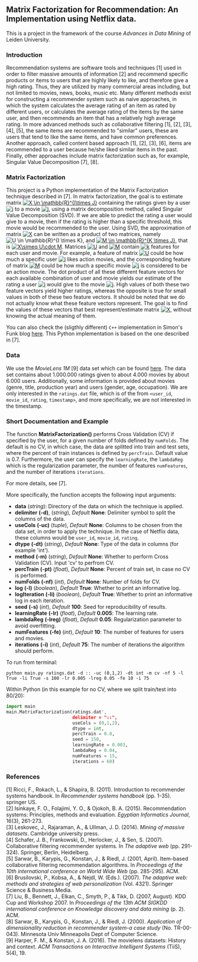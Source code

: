 ## Matrix Factorization for Recommendation: An Implementation using Netflix data.

This is a project in the framework of the course *Advances in Data Mining* of Leiden University. 

### Introduction

Recommendation systems are software tools and techniques [1] used in order to filter massive amounts of information [2] and recommend specific products or items to users that are highly likely to like, and therefore give a high rating. Thus, they are utilized by many commercial areas including, but not limited to movies, news, books, music etc. Many different methods exist for constructing a recommender system such as naive approaches, in which the system calculates the average rating of an item as rated by different users, or calculates the average rating of the items by the same user, and then recommends an item that has a relatively high average rating. In more advanced methods such as collaborative filtering [1], [2], [3], [4], [5], the same items are recommended to "similar" users, these are users that tend to like the same items, and have common preferences. Another approach, called content based approach [1], [2], [3], [6], items are recommended to a user because he/she liked similar items in the past. Finally, other approaches include matrix factorization such as, for example, Singular Value Decomposition [7], [8].

### Matrix Factorization

This project is a Python implementation of the Matrix Factorization technique described in [7]. In matrix factorization, the goal is to estimate matrix <a href="https://www.codecogs.com/eqnedit.php?latex=X&space;\in&space;\mathbb{R}^{I\times&space;J}" target="_blank"><img src="https://latex.codecogs.com/gif.latex?X&space;\in&space;\mathbb{R}^{I\times&space;J}" title="X \in \mathbb{R}^{I\times J}" /></a> containing the ratings given by a user <a href="https://www.codecogs.com/eqnedit.php?latex=i" target="_blank"><img src="https://latex.codecogs.com/gif.latex?i" title="i" /></a> to a movie <a href="https://www.codecogs.com/eqnedit.php?latex=j" target="_blank"><img src="https://latex.codecogs.com/gif.latex?j" title="j" /></a>, using a matrix decomposition method, called Singular Value Decomposition (SVD). If we are able to predict the rating a user would give to a movie, then if the rating is higher than a specific threshold, this movie would be recommended to the user. Using SVD, the approximation of matrix <a href="https://www.codecogs.com/eqnedit.php?latex=X" target="_blank"><img src="https://latex.codecogs.com/gif.latex?X" title="X" /></a> can be written as a product of two matrices, namely <img src="https://latex.codecogs.com/gif.latex?U&space;\in&space;\mathbb{R}^{I&space;\times&space;K}" title="U \in \mathbb{R}^{I \times K}" />, and <a href="https://www.codecogs.com/eqnedit.php?latex=M&space;\in&space;\mathbb{R}^{K&space;\times&space;J}" target="_blank"><img src="https://latex.codecogs.com/gif.latex?M&space;\in&space;\mathbb{R}^{K&space;\times&space;J}" title="M \in \mathbb{R}^{K \times J}" /></a>, that is <a href="https://www.codecogs.com/eqnedit.php?latex=X\simeq&space;U\cdot&space;M" target="_blank"><img src="https://latex.codecogs.com/gif.latex?X\simeq&space;U\cdot&space;M" title="X\simeq U\cdot M" /></a>. Matrices <a href="https://www.codecogs.com/eqnedit.php?latex=U" target="_blank"><img src="https://latex.codecogs.com/gif.latex?U" title="U" /></a> and <a href="https://www.codecogs.com/eqnedit.php?latex=M" target="_blank"><img src="https://latex.codecogs.com/gif.latex?M" title="M" /></a> contain <a href="https://www.codecogs.com/eqnedit.php?latex=k" target="_blank"><img src="https://latex.codecogs.com/gif.latex?k" title="k" /></a> features for each user and movie. For example, a feature of matrix <a href="https://www.codecogs.com/eqnedit.php?latex=U" target="_blank"><img src="https://latex.codecogs.com/gif.latex?U" title="U" /></a> could be how much a specific user <a href="https://www.codecogs.com/eqnedit.php?latex=i" target="_blank"><img src="https://latex.codecogs.com/gif.latex?i" title="i" /></a> likes action movies, and the corresponding feature of matrix <a href="https://www.codecogs.com/eqnedit.php?latex=M" target="_blank"><img src="https://latex.codecogs.com/gif.latex?M" title="M" /></a> could be how much a specific movie <a href="https://www.codecogs.com/eqnedit.php?latex=j" target="_blank"><img src="https://latex.codecogs.com/gif.latex?j" title="j" /></a> is considered to be an action movie. The dot product of all these different feature vectors for each available combination of user and movie yields our estimate of the rating a user <a href="https://www.codecogs.com/eqnedit.php?latex=i" target="_blank"><img src="https://latex.codecogs.com/gif.latex?i" title="i" /></a> would give to the movie <a href="https://www.codecogs.com/eqnedit.php?latex=j" target="_blank"><img src="https://latex.codecogs.com/gif.latex?j" title="j" /></a>. High values of both these two feature vectors yield higher ratings, whereas the opposite is true for small values in both of these two feature vectors. It should be noted that we do not actually know what these feature vectors represent. The goal is to find the values of these vectors that best represent/estimate matrix <a href="https://www.codecogs.com/eqnedit.php?latex=X" target="_blank"><img src="https://latex.codecogs.com/gif.latex?X" title="X" /></a>, without knowing the actual meaning of them.

You can also check the (sligthly different) `C++` implementation in Simon's Funk blog [here](http://sifter.org/~simon/journal/20061211.html). This Python implementation is based on the one described in [7]. 

### Data

We use the *MovieLens 1M* [9] data set which can be found [here](http://grouplens.org/datasets/movielens/). The data set contains about 1.000.000 ratings given to about 4.000 movies by about 6.000 users. Additionally, some information is provided about movies (genre, title, production year) and users (gender, age, occupation). We are only interested in the `ratings.dat` file, which is of the from `<user_id`, `movie_id`, `rating`, `timestamp>`, and more specifically, we are not interested in the timestamp.   

### Short Documentation and Example

The function **MatrixFactorization()** performs Cross Validation (CV) if specified by the user, for a given number of folds defined by `numFolds`. The default is no CV, in which case, the data are splitted into train and test sets, where the percent of train instances is defined by `percTrain`. Default value is 0.7. Furthermore, the user can specify the `learningRate`, the `lambdaReg` which is the regularization parameter, the number of features `numFeatures`, and the number of iterations `iterations`.    

For more details, see [7].

More specifically, the function accepts the following input arguments:     

* **data** (*string*): Directory of the data on which the technique is applied.    
* **delimiter** **(-d)**, (*string*), *Default* **None**: Delimiter symbol to split the columns of the data.     
* **useCols** **(-uc)** (*tuple*), *Default* **None**: Columns to be chosen from the data set, in order to apply the technique. In the case of Netflix data, these columns would be `user_id`, `movie_id`, `rating`.     
* **dtype** **(-dt)** (*string*), *Default* **None**: Type of the data in columns (for example 'int').     
* **method** **(-m)** (*string*), *Default* **None**: Whether to perform Cross Validation (CV). Input 'cv' to perfrom CV.    
* **percTrain** **(-pt)** (*float*), *Default* **None**: Percent of train set, in case no CV is performed.    
* **numFolds** **(-nf)** (*int*), *Default* **None**: Number of folds for CV.    
* **log** **(-l)** (*boolean*), *Default* **True**: Whether to print an informative log.    
* **logIteration** **(-li)** (*boolean*), *Default* **True**: Whether to print an informative log in each iteration.
* **seed** **(-s)** (*int*), *Default* **100**: Seed for reproducibility of results.
* **learningRate** **(-lr)** (*float*), *Default* **0.005**: The learning rate.
* **lambdaReg** **(-lreg)** (*float*), *Default* **0.05**: Regularization parameter to avoid overfitting.    
* **numFeatures** **(-fe)** (*int*), *Default* **10**: The number of features for users and movies.    
* **iterations** **(-i)** (*int*), *Default* **75**: The number of iterations the algorithm should perform.

To run from terminal:    

```
python main.py ratings.dat -d :: -uc (0,1,2) -dt int -m cv -nf 5 -l True -li True -s 100 -lr 0.005 -lreg 0.05 -fe 10 -i 75    
```    
Within Python (in this example for no CV, where we split train/test into 80/20):   
```python
import main
main.MatrixFactorization(ratings.dat', 
                         delimiter = "::", 
                         useCols = (0,1,2), 
                         dtype = int, 
                         percTrain = 0.8, 
                         seed = 150, 
                         learningRate = 0.003, 
                         lambdaReg = 0.04, 
                         numFeatures = 15, 
                         iterations = 60)

```



### References   
[1] Ricci, F., Rokach, L., & Shapira, B. (2011). Introduction to recommender systems handbook. In *Recommender systems handbook*                           (pp. 1-35). springer US.    
[2] Isinkaye, F. O., Folajimi, Y. O., & Ojokoh, B. A. (2015). Recommendation systems: Principles, methods and evaluation. *Egyptian Informatics Journal*, 16(3), 261-273.     
[3] Leskovec, J., Rajaraman, A., & Ullman, J. D. (2014). *Mining of massive datasets*. Cambridge university press.     
[4] Schafer, J. B., Frankowski, D., Herlocker, J., & Sen, S. (2007). Collaborative filtering recommender systems. In *The adaptive web* (pp. 291-324). Springer, Berlin, Heidelberg.     
[5] Sarwar, B., Karypis, G., Konstan, J., & Riedl, J. (2001, April). Item-based collaborative filtering recommendation algorithms. In *Proceedings of the 10th international conference on World Wide Web* (pp. 285-295). ACM.     
[6] Brusilovski, P., Kobsa, A., & Nejdl, W. (Eds.). (2007). *The adaptive web: methods and strategies of web personalization* (Vol. 4321). Springer Science & Business Media.    
[7] Liu, B., Bennett, J., Elkan, C., Smyth, P., & Tikk, D. (2007, August). KDD Cup and Workshop 2007. In *Proceedings of the 13th ACM SIGKDD international conference on Knowledge discovery and data mining* (p. 2). ACM.    
[8] Sarwar, B., Karypis, G., Konstan, J., & Riedl, J. (2000). *Application of dimensionality reduction in recommender system-a case study* (No. TR-00-043). Minnesota Univ Minneapolis Dept of Computer Science.     
[9] Harper, F. M., & Konstan, J. A. (2016). The movielens datasets: History and context. *ACM Transactions on Interactive Intelligent Systems* (TiiS), 5(4), 19.     




